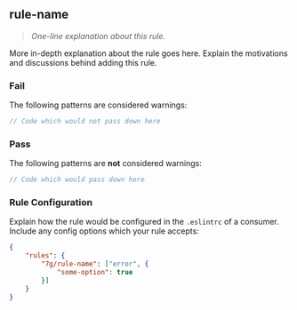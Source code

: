 ## rule-name
> _One-line explanation about this rule._

More in-depth explanation about the rule goes here. Explain the motivations and discussions behind adding this rule.

### Fail

The following patterns are considered warnings:

```jsx
// Code which would not pass down here
```

### Pass

The following patterns are **not** considered warnings:

```jsx
// Code which would pass down here
```

### Rule Configuration

Explain how the rule would be configured in the `.eslintrc` of a consumer. Include any config options which your rule accepts:

```json
{
    "rules": {
        "7g/rule-name": ["error", {
            "some-option": true
        }]
    }
}
```
